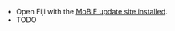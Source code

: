 - Open Fiji with the [MoBIE update site installed](https://github.com/mobie/mobie-viewer-fiji?tab=readme-ov-file#install).
- TODO
